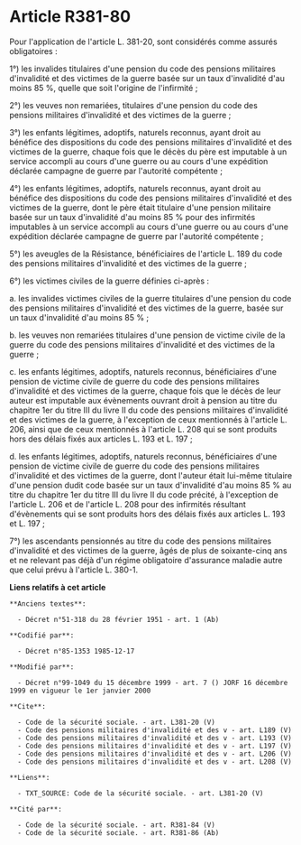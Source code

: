 # Article R381-80

Pour l'application de l'article L. 381-20, sont considérés comme assurés obligatoires :

1°) les invalides titulaires d'une pension du code des pensions militaires d'invalidité et des victimes de la guerre basée
sur un taux d'invalidité d'au moins 85 %, quelle que soit l'origine de l'infirmité ;

2°) les veuves non remariées, titulaires d'une pension du code des pensions militaires d'invalidité et des victimes de la
guerre ;

3°) les enfants légitimes, adoptifs, naturels reconnus, ayant droit au bénéfice des dispositions du code des pensions
militaires d'invalidité et des victimes de la guerre, chaque fois que le décès du père est imputable à un service accompli au
cours d'une guerre ou au cours d'une expédition déclarée campagne de guerre par l'autorité compétente ;

4°) les enfants légitimes, adoptifs, naturels reconnus, ayant droit au bénéfice des dispositions du code des pensions
militaires d'invalidité et des victimes de la guerre, dont le père était titulaire d'une pension militaire basée sur un taux
d'invalidité d'au moins 85 % pour des infirmités imputables à un service accompli au cours d'une guerre ou au cours d'une
expédition déclarée campagne de guerre par l'autorité compétente ;

5°) les aveugles de la Résistance, bénéficiaires de l'article L. 189 du code des pensions militaires d'invalidité et des
victimes de la guerre ;

6°) les victimes civiles de la guerre définies ci-après :

a. les invalides victimes civiles de la guerre titulaires d'une pension du code des pensions militaires d'invalidité et des
victimes de la guerre, basée sur un taux d'invalidité d'au moins 85 % ;

b. les veuves non remariées titulaires d'une pension de victime civile de la guerre du code des pensions militaires
d'invalidité et des victimes de la guerre ;

c. les enfants légitimes, adoptifs, naturels reconnus, bénéficiaires d'une pension de victime civile de guerre du code des
pensions militaires d'invalidité et des victimes de la guerre, chaque fois que le décès de leur auteur est imputable aux
évènements ouvrant droit à pension au titre du chapitre 1er du titre III du livre II du code des pensions militaires
d'invalidité et des victimes de la guerre, à l'exception de ceux mentionnés à l'article L. 206, ainsi que de ceux mentionnés
à l'article L. 208 qui se sont produits hors des délais fixés aux articles L. 193 et L. 197 ;

d. les enfants légitimes, adoptifs, naturels reconnus, bénéficiaires d'une pension de victime civile de guerre du code des
pensions militaires d'invalidité et des victimes de la guerre, dont l'auteur était lui-même titulaire d'une pension dudit
code basée sur un taux d'invalidité d'au moins 85 % au titre du chapitre 1er du titre III du livre II du code précité, à
l'exception de l'article L. 206 et de l'article L. 208 pour des infirmités résultant d'évènements qui se sont produits hors
des délais fixés aux articles L. 193 et L. 197 ;

7°) les ascendants pensionnés au titre du code des pensions militaires d'invalidité et des victimes de la guerre, âgés de
plus de soixante-cinq ans et ne relevant pas déjà d'un régime obligatoire d'assurance maladie autre que celui prévu à
l'article L. 380-1.

**Liens relatifs à cet article**

	**Anciens textes**:

	  - Décret n°51-318 du 28 février 1951 - art. 1 (Ab)

	**Codifié par**:

	  - Décret n°85-1353 1985-12-17

	**Modifié par**:

	  - Décret n°99-1049 du 15 décembre 1999 - art. 7 () JORF 16 décembre 1999 en vigueur le 1er janvier 2000

	**Cite**:

	  - Code de la sécurité sociale. - art. L381-20 (V)
	  - Code des pensions militaires d'invalidité et des v - art. L189 (V)
	  - Code des pensions militaires d'invalidité et des v - art. L193 (V)
	  - Code des pensions militaires d'invalidité et des v - art. L197 (V)
	  - Code des pensions militaires d'invalidité et des v - art. L206 (V)
	  - Code des pensions militaires d'invalidité et des v - art. L208 (V)

	**Liens**:

	  - TXT_SOURCE: Code de la sécurité sociale. - art. L381-20 (V)

	**Cité par**:

	  - Code de la sécurité sociale. - art. R381-84 (V)
	  - Code de la sécurité sociale. - art. R381-86 (Ab)
